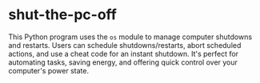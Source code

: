 # shut-the-pc-off
This Python program uses the `os` module to manage computer shutdowns and restarts. Users can schedule shutdowns/restarts, abort scheduled actions, and use a cheat code for an instant shutdown. It's perfect for automating tasks, saving energy, and offering quick control over your computer's power state.
